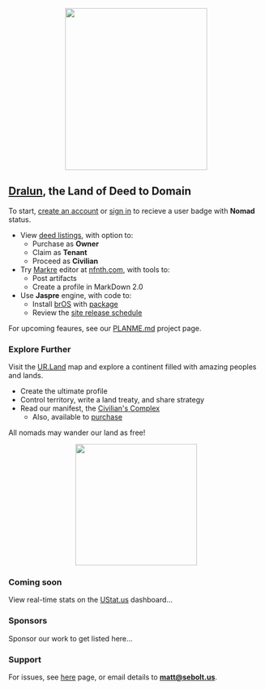 
<p align="center"><img src="https://github.com/nfnth/res/raw/main/site/bird.png" width="280" height="320" /></p>
  
## [Dralun](https://dralun.com), the Land of Deed to Domain

To start, [create an account]() or [sign in]() to recieve a user badge with **Nomad** status.

- View [deed listings](https://github.com/nfnth/nfnth/blob/master/doc/DEED.md), with option to:
  - Purchase as **Owner**
  - Claim as **Tenant**
  - Proceed as **Civilian**
- Try [Markre](https://github.com/nfnth/nfnth/blob/master/doc/MATTDOWN.md) editor at [nfnth.com](https://nfnth.com), with tools to: 
  - Post artifacts
  - Create a profile in MarkDown 2.0
- Use **Jaspre** engine, with code to:
  - Install [brOS](https://github.com/nfnth/nfnth/blob/master/doc/BROS.md) with [package]()
  - Review the [site release schedule]()

For upcoming feaures, see our [PLANME.md](https://github.com/users/nfnth/projects/3) project page.

### Explore Further

Visit the [UR.Land](https://ur.land) map and explore a continent filled with amazing peoples and lands. 

- Create the ultimate profile
- Control territory, write a land treaty, and share strategy
- Read our manifest, the [Civilian's Complex](https://github.com/nfnth/nfnth/blob/master/doc/CC.md)
  - Also, available to [purchase]()

All nomads may wander our land as free!

<p align="center"><img src="https://github.com/nfnth/res/raw/main/site/fox.png" width="240" height="240" /></p>
  
### Coming soon
 
View real-time stats on the [UStat.us](https://ustat.us) dashboard...
 
### Sponsors

Sponsor our work to get listed here...

### Support

For issues, see [here](https://github.com/nfnth/nfnth/issues) page, or email details to **matt@sebolt.us**.
